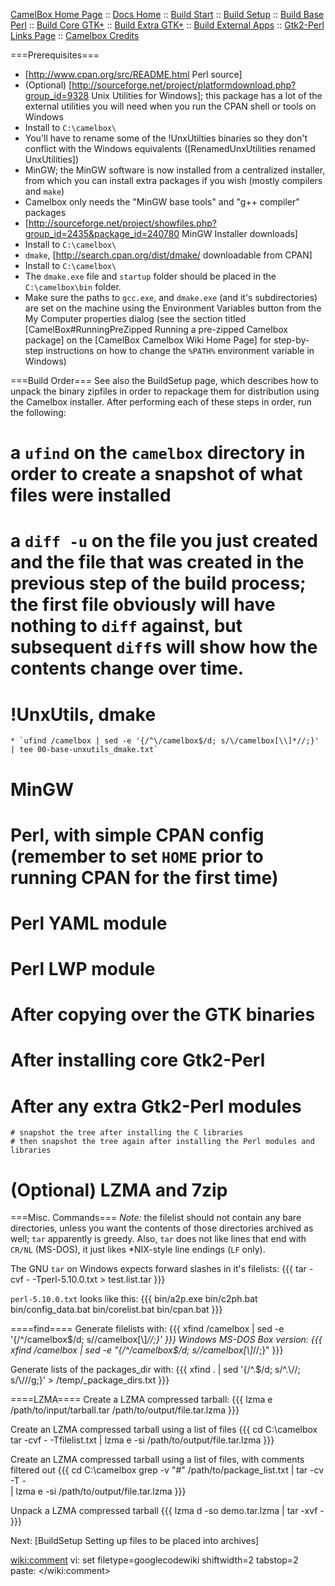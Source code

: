 ﻿[CamelBox Home Page](http://code.google.com/p/camelbox) ::
[Docs Home](https://github.com/cpanxaoc/camelbox-docs) ::
[Build Start](https://github.com/cpanxaoc/camelbox-docs/blob/master/building/00-start.md) ::
[Build Setup](https://github.com/cpanxaoc/camelbox-docs/blob/master/building/01-setup.md) ::
[Build Base Perl](https://github.com/cpanxaoc/camelbox-docs/blob/master/building/02-base_perl.md) ::
[Build Core GTK+](https://github.com/cpanxaoc/camelbox-docs/blob/master/building/03-core_gtk.md) ::
[Build Extra GTK+](https://github.com/cpanxaoc/camelbox-docs/blob/master/building/04-extra_gtk.md) ::
[Build External Apps](https://github.com/cpanxaoc/camelbox-docs/blob/master/building/05-external_apps) ::
[Gtk2-Perl Links Page](https://github.com/cpanxaoc/camelbox-docs/blob/master/links/gtk_perl_links.md) ::
[Camelbox Credits](https://github.com/cpanxaoc/camelbox-docs/blob/master/about/credits.md)

===Prerequisites===
 * [http://www.cpan.org/src/README.html Perl source]
 * (Optional) [http://sourceforge.net/project/platformdownload.php?group_id=9328 Unix Utilities for Windows]; this package has a lot of the external utilities you will need when you run the CPAN shell or tools on Windows
  * Install to `C:\camelbox\`
  * You'll have to rename some of the !UnxUtilties binaries so they don't conflict with the Windows equivalents ([RenamedUnxUtilities renamed UnxUtilities])
 * MinGW; the MinGW software is now installed from a centralized installer, from which you can install extra packages if you wish (mostly compilers and `make`)
  * Camelbox only needs the "MinGW base tools" and "g++ compiler" packages
  * [http://sourceforge.net/project/showfiles.php?group_id=2435&package_id=240780 MinGW Installer downloads]
  * Install to `C:\camelbox\`
 * `dmake`, [http://search.cpan.org/dist/dmake/ downloadable from CPAN]
  * Install to `C:\camelbox\`
  * The `dmake.exe` file and `startup` folder should be placed in the `C:\camelbox\bin` folder.
  * Make sure the paths to `gcc.exe`, and `dmake.exe` (and it's subdirectories) are set on the machine using the Environment Variables button from the My Computer properties dialog (see the section titled [CamelBox#RunningPreZipped Running a pre-zipped Camelbox package] on the [CamelBox Camelbox Wiki Home Page] for step-by-step instructions on how to change the `%PATH%` environment variable in Windows)

===Build Order===
See also the BuildSetup page, which describes how to unpack the binary zipfiles in order to repackage them for distribution using the Camelbox installer.  After performing each of these steps in order, run the following:

  # a `ufind` on the `camelbox` directory in order to create a snapshot of what files were installed
  # a `diff -u` on the file you just created and the file that was created in the previous step of the build process; the first file obviously will have nothing to `diff` against, but subsequent `diff`s will show how the contents change over time.

  # !UnxUtils, dmake
    * `ufind /camelbox | sed -e '{/^\/camelbox$/d; s/\/camelbox[\\]*//;}' | tee 00-base-unxutils_dmake.txt`
  # MinGW
  # Perl, with simple CPAN config (remember to set `HOME` prior to running CPAN for the first time)
  # Perl YAML module
  # Perl LWP module
  # After copying over the GTK binaries
  # After installing core Gtk2-Perl
  # After any extra Gtk2-Perl modules
    # snapshot the tree after installing the C libraries
    # then snapshot the tree again after installing the Perl modules and libraries
  # (Optional) LZMA and 7zip

===Misc. Commands===
*Note:* the filelist should not contain any bare directories, unless you want
the contents of those directories archived as well; `tar` apparently is
greedy.  Also, `tar` does not like lines that end with `CR/NL` (MS-DOS), it
just likes *NIX-style line endings (`LF` only).

The GNU `tar` on Windows expects forward slashes in it's filelists:
{{{
tar -cvf - -Tperl-5.10.0.txt > test.list.tar
}}}

`perl-5.10.0.txt` looks like this:
{{{
bin/a2p.exe
bin/c2ph.bat
bin/config_data.bat
bin/corelist.bat
bin/cpan.bat
}}}

====find====
Generate filelists with:
{{{
xfind /camelbox | sed -e '{/^\/camelbox$/d; s/\/camelbox[\\]*//;}'
}}}
Windows MS-DOS Box version:
{{{
xfind /camelbox | sed -e "{/^\/camelbox$/d; s/\/camelbox[\\]*//;}"
}}}

Generate lists of the packages_dir with:
{{{
xfind . | sed '{/^\.$/d; s/^\.\\//; s/\\/\//g;}' > /temp/_package_dirs.txt
}}}

====LZMA====
Create a LZMA compressed tarball:
{{{
 lzma e /path/to/input/tarball.tar /path/to/output/file.tar.lzma
}}}


Create an LZMA compressed tarball using a list of files
{{{
 cd C:\camelbox
 tar -cvf - -Tfilelist.txt | lzma e -si /path/to/output/file.tar.lzma
}}}

Create an LZMA compressed tarball using a list of files, with comments
filtered out
{{{
 cd C:\camelbox
 grep -v "#" /path/to/package_list.txt | tar -cv -T - \
 | lzma e -si /path/to/output/file.tar.lzma
}}}


Unpack a LZMA compressed tarball
{{{
 lzma d -so demo.tar.lzma | tar -xvf -
}}}



Next: [BuildSetup Setting up files to be placed into archives]

<wiki:comment>
vi: set filetype=googlecodewiki shiftwidth=2 tabstop=2 paste:
</wiki:comment>
